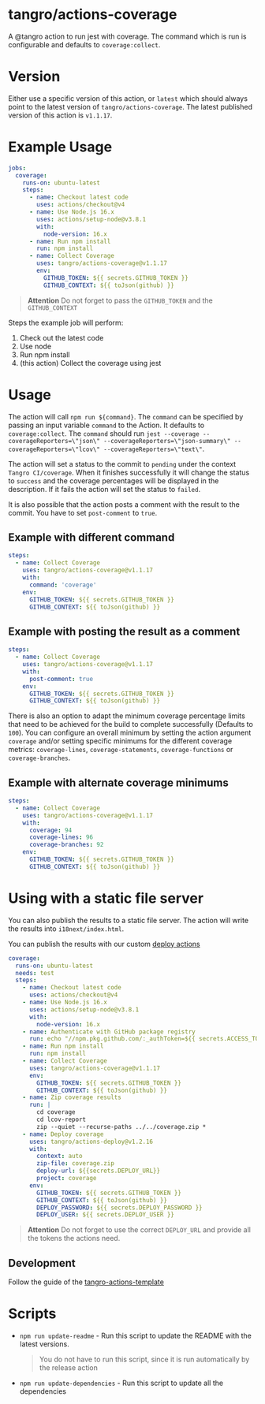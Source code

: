 # tangro/actions-coverage

A @tangro action to run jest with coverage. The command which is run is configurable and defaults to `coverage:collect`.

# Version

Either use a specific version of this action, or `latest` which should always point to the latest version of `tangro/actions-coverage`. The latest published version of this action is `v1.1.17`.

# Example Usage

```yml
jobs:
  coverage:
    runs-on: ubuntu-latest
    steps:
      - name: Checkout latest code
        uses: actions/checkout@v4
      - name: Use Node.js 16.x
        uses: actions/setup-node@v3.8.1
        with:
          node-version: 16.x
      - name: Run npm install
        run: npm install
      - name: Collect Coverage
        uses: tangro/actions-coverage@v1.1.17
        env:
          GITHUB_TOKEN: ${{ secrets.GITHUB_TOKEN }}
          GITHUB_CONTEXT: ${{ toJson(github) }}
```

> **Attention** Do not forget to pass the `GITHUB_TOKEN` and the `GITHUB_CONTEXT`

Steps the example job will perform:

1. Check out the latest code
2. Use node
3. Run npm install
4. (this action) Collect the coverage using jest

# Usage

The action will call `npm run ${command}`. The `command` can be specified by passing an input variable `command` to the Action. It defaults to `coverage:collect`. The `command` should run `jest --coverage --coverageReporters=\"json\" --coverageReporters=\"json-summary\" --coverageReporters=\"lcov\" --coverageReporters=\"text\"`.

The action will set a status to the commit to `pending` under the context `Tangro CI/coverage`. When it finishes successfully it will change the status to `success` and the coverage percentages will be displayed in the description. If it fails the action will set the status to `failed`.

It is also possible that the action posts a comment with the result to the commit. You have to set `post-comment` to `true`.

## Example with different command

```yml
steps:
  - name: Collect Coverage
    uses: tangro/actions-coverage@v1.1.17
    with:
      command: 'coverage'
    env:
      GITHUB_TOKEN: ${{ secrets.GITHUB_TOKEN }}
      GITHUB_CONTEXT: ${{ toJson(github) }}
```

## Example with posting the result as a comment

```yml
steps:
  - name: Collect Coverage
    uses: tangro/actions-coverage@v1.1.17
    with:
      post-comment: true
    env:
      GITHUB_TOKEN: ${{ secrets.GITHUB_TOKEN }}
      GITHUB_CONTEXT: ${{ toJson(github) }}
```

There is also an option to adapt the minimum coverage percentage limits that need to be achieved for the build to complete successfully (Defaults to `100`). You can configure an overall minimum by setting the action argument `coverage` and/or setting specific minimums for the different coverage metrics: `coverage-lines`, `coverage-statements`, `coverage-functions` or `coverage-branches`.

## Example with alternate coverage minimums

```yml
steps:
  - name: Collect Coverage
    uses: tangro/actions-coverage@v1.1.17
    with:
      coverage: 94
      coverage-lines: 96
      coverage-branches: 92
    env:
      GITHUB_TOKEN: ${{ secrets.GITHUB_TOKEN }}
      GITHUB_CONTEXT: ${{ toJson(github) }}
```

# Using with a static file server

You can also publish the results to a static file server. The action will write the results into `i18next/index.html`.

You can publish the results with our custom [deploy actions](https://github.com/tangro/actions-deploy)

```yml
coverage:
  runs-on: ubuntu-latest
  needs: test
  steps:
    - name: Checkout latest code
      uses: actions/checkout@v4
    - name: Use Node.js 16.x
      uses: actions/setup-node@v3.8.1
      with:
        node-version: 16.x
    - name: Authenticate with GitHub package registry
      run: echo "//npm.pkg.github.com/:_authToken=${{ secrets.ACCESS_TOKEN }}" >> ~/.npmrc
    - name: Run npm install
      run: npm install
    - name: Collect Coverage
      uses: tangro/actions-coverage@v1.1.17
      env:
        GITHUB_TOKEN: ${{ secrets.GITHUB_TOKEN }}
        GITHUB_CONTEXT: ${{ toJson(github) }}
    - name: Zip coverage results
      run: |
        cd coverage
        cd lcov-report
        zip --quiet --recurse-paths ../../coverage.zip *
    - name: Deploy coverage
      uses: tangro/actions-deploy@v1.2.16
      with:
        context: auto
        zip-file: coverage.zip
        deploy-url: ${{secrets.DEPLOY_URL}}
        project: coverage
      env:
        GITHUB_TOKEN: ${{ secrets.GITHUB_TOKEN }}
        GITHUB_CONTEXT: ${{ toJson(github) }}
        DEPLOY_PASSWORD: ${{ secrets.DEPLOY_PASSWORD }}
        DEPLOY_USER: ${{ secrets.DEPLOY_USER }}
```

> **Attention** Do not forget to use the correct `DEPLOY_URL` and provide all the tokens the actions need.

## Development

Follow the guide of the [tangro-actions-template](https://github.com/tangro/tangro-actions-template)

# Scripts

- `npm run update-readme` - Run this script to update the README with the latest versions.

  > You do not have to run this script, since it is run automatically by the release action

- `npm run update-dependencies` - Run this script to update all the dependencies
